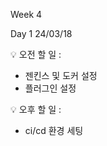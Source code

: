 Week 4

Day 1
24/03/18
 
:bulb: 오전 할 일 : 

- 젠킨스 및 도커 설정
- 플러그인 설정


:bulb: 오후 할 일 : 

- ci/cd 환경 세팅
